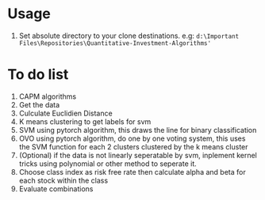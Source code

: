 # Usage
1. Set absolute directory to your clone destinations.
e.g: `d:\Important Files\Repositories\Quantitative-Investment-Algorithms'`

# To do list

1. CAPM algorithms
2. Get the data
3. Culculate Euclidien Distance
4. K means clustering to get labels for svm
5. SVM using pytorch algorithm, this draws the line for binary classification
6. OVO using pytorch algorithm, do one by one voting system, this uses the SVM function for each 2 clusters clustered by the k means cluster
7. (Optional) if the data is not linearly seperatable by svm, inplement kernel tricks using polynomial or other method to seperate it.
8. Choose class index as risk free rate then calculate alpha and beta for each stock within the class
9. Evaluate combinations